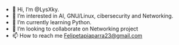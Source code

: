 - 👋 Hi, I’m @LysXky.
- 👀 I’m interested in AI, GNU/Linux, cibersecurity and Networking.
- 🌱 I’m currently learning Python.
- 💞️ I’m looking to collaborate on Networking project
- 📫 How to reach me Felipetapiaparra23@gmail.com

<!---
LysXky is a ✨ special ✨ repository because its `README.md` (this file) appears on your GitHub profile.
You can click the Preview link to take a look at your changes.
--->
